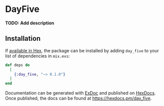 # DayFive

**TODO: Add description**

## Installation

If [available in Hex](https://hex.pm/docs/publish), the package can be installed
by adding `day_five` to your list of dependencies in `mix.exs`:

```elixir
def deps do
  [
    {:day_five, "~> 0.1.0"}
  ]
end
```

Documentation can be generated with [ExDoc](https://github.com/elixir-lang/ex_doc)
and published on [HexDocs](https://hexdocs.pm). Once published, the docs can
be found at <https://hexdocs.pm/day_five>.


